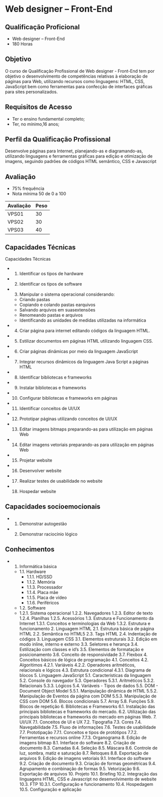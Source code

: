 # Web designer – Front-End

## Qualificação Proficional
- Web designer – Front-End
- 180 Horas

## Objetivo
O curso de Qualificação Profissional de Web designer - Front-End tem por objetivo o desenvolvimento de competências relativas à elaboração de páginas para Web, utilizando recursos como linguagens: HTML, CSS, JavaScript bem como ferramentas para confecção de interfaces gráficas para sites personalizados.

## Requisitos de Acesso
- Ter o ensino fundamental completo;
- Ter, no mínimo,16 anos;

## Perfil da Qualificação Profissional
Desenvolve páginas para Internet, planejando-as e diagramando-as, utilizando linguagens e ferramentas gráficas para edição e otimização de imagens, seguindo padrões de códigos HTML semântico, CSS e Javascript

## Avaliação

- 75% frequência
- Nota mínima 50 de 0 a 100

|Avaliação|Peso|
|-|-|
|VPS01|30|
|VPS02|30|
|VPS03|40|

## Capacidades Técnicas
Capacidades Técnicas

- 1. Identificar os tipos de hardware
- 2. Identificar os tipos de software
- 3. Manipular o sistema operacional considerando:
    - Criando pastas
    - Copiando e colando pastas earquivos
    - Salvando arquivos em suasextensões
    - Renomeando pastas e arquivos
    - Identificando as unidades de medidas utilizadas na informática
- 4. Criar página para internet editando códigos da linguagem HTML.
- 5. Estilizar documentos em páginas HTML utilizando linguagem CSS.
- 6. Criar páginas dinâmicas por meio da linguagem JavaScript
- 7. Integrar recursos dinâmicos da linguagem Java Script a páginas HTML
- 8. Identificar bibliotecas e frameworks
- 9. Instalar bibliotecas e frameworks
- 10. Configurar bibliotecas e frameworks em páginas
- 11. Identificar conceitos de UI/UX
- 12. Prototipar páginas utilizando conceitos de UI/UX
- 13. Editar imagens bitmaps preparando-as para utilização em páginas Web
- 14. Editar imagens vetoriais preparando-as para utilização em páginas Web
- 15. Projetar website
- 16. Desenvolver website
- 17. Realizar testes de usabilidade no website
- 18. Hospedar website

## Capacidades socioemocionais
- 1. Demonstrar autogestão
- 2. Demonstrar raciocínio lógico

## Conhecimentos
- 1. Informática básica
    - 1.1. Hardware
        - 1.1.1. HD/SSD
        - 1.1.2. Memória
        - 1.1.3. Processador
        - 1.1.4. Placa mãe
        - 1.1.5. Placa de vídeo
        - 1.1.6. Periféricos
    - 1.2. Software
    - 1.2.1. Sistema operacional 1.2.2. Navegadores 1.2.3. Editor de texto 1.2.4. Planilhas 1.2.5. Acessórios 1.3. Estrutura e Funcionamento da Internet 1.3.1. Conceitos e terminologias da Web 1.3.2. Estrutura e funcionamento 2. Linguagem HTML 2.1. Estrutura básica de página HTML 2.2. Semântica no HTML5 2.3. Tags HTML 2.4. Indentação de códigos 3. Linguagem CSS 3.1. Elementos estruturais 3.2. Edição em modo inline, interno e externo 3.3. Seletores e herança 3.4. Estilização com classes e id’s 3.5. Elementos de formatação e posicionamento 3.6. Conceito de responsividade 3.7. Flexbox 4. Conceitos básicos de lógica de programação 4.1. Conceitos 4.2. Algoritimos 4.2.1. Variáveis 4.2.2. Operadores aritméticos, relacionais e lógicos 4.3. Estrutura condicional 4.3.1. Diagrama de blocos 5. Linguagem JavaScript 5.1. Características da linguagem 5.2. Console do navegador 5.3. Operadores 5.3.1. Aritméticos 5.3.2. Relacionais 5.3.3. Lógicos 5.4. Variáveis - Tipos de dados 5.5. DOM - Document Object Model 5.5.1. Manipulação dinâmica de HTML 5.5.2. Manipulação de Eventos da página com DOM 5.5.3. Manipulação de CSS com DOM 5.6. Blocos condicionais 5.7. Array 5.8. Funções 5.9. Blocos de repetição 6. Bibliotecas e Frameworks 6.1. Instalação das principais bibliotecas e frameworks do mercado. 6.2. Utilização das principais bibliotecas e frameworks do mercado em páginas Web. 7. UI/UX 7.1. Conceitos de UI e UX 7.2. Tipografia 7.3. Cores 7.4. Navegabilidade 7.5. Fluxo de informações 7.6. Testes de usabilidade 7.7. Prototipação 7.7.1. Conceitos e tipos de protótipos 7.7.2. Ferramentas e recursos online 7.7.3. Organograma 8. Edição de imagens bitmap 8.1. Interface do software 8.2. Criação de documento
    8.3. Camadas 8.4. Seleção 8.5. Máscara 8.6. Controle de luz, sombra, matiz e saturação 8.7. Retoques 8.8. Exportação de arquivos 9. Edição de imagens vetoriais 9.1. Interface do software 9.2. Criação de documento 9.3. Criação de formas geométricas 9.4. Agrupamento e combinação de formas 9.5. Vetorização 9.6. Exportação de arquivos 10. Projeto 10.1. Briefing 10.2. Integração das linguagens HTML, CSS e Javascript no desenvolvimento de website 10.3. FTP 10.3.1. Configuração e funcionamento 10.4. Hospedagem 10.5. Configuração e aplicação